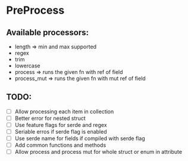 # PreProcess

## Available processors:
- length => min and max supported
- regex
- trim
- lowercase
- process => runs the given fn with ref of field
- process_mut => runs the given fn with mut ref of field

## TODO:
- [ ] Allow processing each item in collection
- [ ] Better error for nested struct
- [ ] Use feature flags for serde and regex
- [ ] Seriable erros if serde flag is enabled
- [ ] Use serde name for fields if compiled with serde flag
- [ ] Add common functions and methods
- [ ] Allow process and process mut for whole struct or enum in attribute
